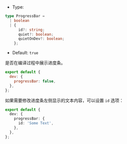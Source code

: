 - Type:

```ts
type ProgressBar =
  | boolean
  | {
      id?: string;
      quiet?: boolean;
      quietOnDev?: boolean;
    };
```

- Default: `true`

是否在编译过程中展示进度条。

```js
export default {
  dev: {
    progressBar: false,
  },
};
```

如果需要修改进度条左侧显示的文本内容，可以设置 `id` 选项：

```ts
export default {
  dev: {
    progressBar: {
      id: 'Some Text',
    },
  },
};
```
